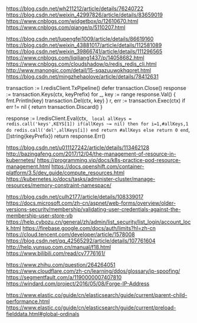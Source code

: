 https://blog.csdn.net/wh211212/article/details/76240722
https://blog.csdn.net/weixin_42997826/article/details/83659019
https://www.cnblogs.com/widgetbox/p/12610670.html
https://www.cnblogs.com/qiange/p/5110207.html




https://blog.csdn.net/lupengfei1009/article/details/86619160
https://blog.csdn.net/weixin_43881017/article/details/112581089
https://blog.csdn.net/weixin_39866741/article/details/111296565
https://www.cnblogs.com/liqiliang1437/p/14058682.html
https://www.cnblogs.com/cloudshadow/p/redis_redis_cli.html
http://www.manongjc.com/detail/15-sqazuuwokhqoret.html
https://blog.csdn.net/mingzhehaolove/article/details/78412631



transaction := l.redisClient.TxPipeline()
defer transaction.Close()
response := transaction.Keys(ctx, keyPrefix)
for _, key := range response.Val() {
	fmt.Println(key)
	transaction.Del(ctx, key)
}
r, err := transaction.Exec(ctx)
if err != nil {
	return transaction.Discard()
}



response := l.redisClient.Eval(ctx, `
local allKeys = redis.call('keys',KEYS[1])
if(allKeys ~= nil) then
	for i=1,#allKeys,1 do
			redis.call('del',allKeys[i])
	end
	return #allKeys
else
	return 0
end`, []string{keyPrefix})
return response.Err()




https://blog.csdn.net/u011127242/article/details/113462128
http://bazingafeng.com/2017/12/04/the-management-of-resource-in-kubernetes/
https://programming.vip/docs/k8s-practice-pod-resource-management.html
https://docs.openshift.com/container-platform/3.5/dev_guide/compute_resources.html
https://kubernetes.io/docs/tasks/administer-cluster/manage-resources/memory-constraint-namespace/




https://blog.csdn.net/culh2177/article/details/108339017
https://docs.microsoft.com/zh-cn/aspnet/web-forms/overview/older-versions-security/membership/validating-user-credentials-against-the-membership-user-store-vb
https://help.cybozu.cn/general/zh/admin/list_security/list_login/account_lock.html
https://firebase.google.com/docs/auth/limits?hl=zh-cn
https://cloud.tencent.com/developer/article/1578008
https://blog.csdn.net/qq_42565292/article/details/107761604
http://help.yunsuo.com.cn/manual/f18.html
https://www.bilibili.com/read/cv7776161/




https://www.zhihu.com/question/264264051
https://www.cloudflare.com/zh-cn/learning/ddos/glossary/ip-spoofing/
https://segmentfault.com/a/1190000007407810
https://windard.com/project/2016/05/08/Forge-IP-Address



https://www.elastic.co/guide/cn/elasticsearch/guide/current/parent-child-performance.html
https://www.elastic.co/guide/cn/elasticsearch/guide/current/preload-fielddata.html#global-ordinals
